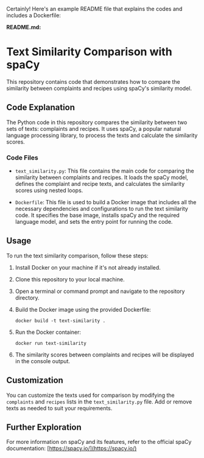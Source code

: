 Certainly! Here's an example README file that explains the codes and includes a Dockerfile:

**README.md:**

# Text Similarity Comparison with spaCy

This repository contains code that demonstrates how to compare the similarity between complaints and recipes using spaCy's similarity model.

## Code Explanation

The Python code in this repository compares the similarity between two sets of texts: complaints and recipes. It uses spaCy, a popular natural language processing library, to process the texts and calculate the similarity scores.

### Code Files

- `text_similarity.py`: This file contains the main code for comparing the similarity between complaints and recipes. It loads the spaCy model, defines the complaint and recipe texts, and calculates the similarity scores using nested loops.

- `Dockerfile`: This file is used to build a Docker image that includes all the necessary dependencies and configurations to run the text similarity code. It specifies the base image, installs spaCy and the required language model, and sets the entry point for running the code.

## Usage

To run the text similarity comparison, follow these steps:

1. Install Docker on your machine if it's not already installed.

2. Clone this repository to your local machine.

3. Open a terminal or command prompt and navigate to the repository directory.

4. Build the Docker image using the provided Dockerfile:
   ```
   docker build -t text-similarity .
   ```

5. Run the Docker container:
   ```
   docker run text-similarity
   ```

6. The similarity scores between complaints and recipes will be displayed in the console output.

## Customization

You can customize the texts used for comparison by modifying the `complaints` and `recipes` lists in the `text_similarity.py` file. Add or remove texts as needed to suit your requirements.

## Further Exploration

For more information on spaCy and its features, refer to the official spaCy documentation: [https://spacy.io/](https://spacy.io/)

